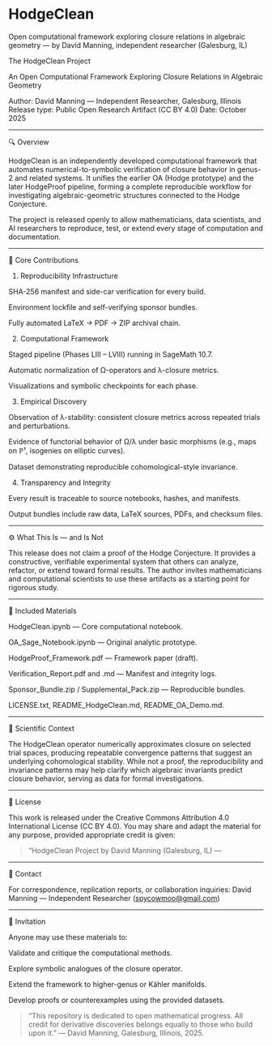 # HodgeClean
Open computational framework exploring closure relations in algebraic geometry — by David Manning, independent researcher (Galesburg, IL)

The HodgeClean Project

An Open Computational Framework Exploring Closure Relations in Algebraic Geometry

Author: David Manning — Independent Researcher, Galesburg, Illinois
Release type: Public Open Research Artifact (CC BY 4.0)
Date: October 2025


---

🔍 Overview

HodgeClean is an independently developed computational framework that automates numerical-to-symbolic verification of closure behavior in genus-2 and related systems.
It unifies the earlier OA (Hodge prototype) and the later HodgeProof pipeline, forming a complete reproducible workflow for investigating algebraic-geometric structures connected to the Hodge Conjecture.

The project is released openly to allow mathematicians, data scientists, and AI researchers to reproduce, test, or extend every stage of computation and documentation.


---

🧩 Core Contributions

1. Reproducibility Infrastructure

SHA-256 manifest and side-car verification for every build.

Environment lockfile and self-verifying sponsor bundles.

Fully automated LaTeX → PDF → ZIP archival chain.



2. Computational Framework

Staged pipeline (Phases LIII – LVIII) running in SageMath 10.7.

Automatic normalization of Ω-operators and λ-closure metrics.

Visualizations and symbolic checkpoints for each phase.



3. Empirical Discovery

Observation of λ-stability: consistent closure metrics across repeated trials and perturbations.

Evidence of functorial behavior of Ω/λ under basic morphisms (e.g., maps on ℙ¹, isogenies on elliptic curves).

Dataset demonstrating reproducible cohomological-style invariance.



4. Transparency and Integrity

Every result is traceable to source notebooks, hashes, and manifests.

Output bundles include raw data, LaTeX sources, PDFs, and checksum files.





---

⚙️ What This Is — and Is Not

This release does not claim a proof of the Hodge Conjecture.
It provides a constructive, verifiable experimental system that others can analyze, refactor, or extend toward formal results.
The author invites mathematicians and computational scientists to use these artifacts as a starting point for rigorous study.


---

📁 Included Materials

HodgeClean.ipynb — Core computational notebook.

OA_Sage_Notebook.ipynb — Original analytic prototype.

HodgeProof_Framework.pdf — Framework paper (draft).

Verification_Report.pdf and .md — Manifest and integrity logs.

Sponsor_Bundle.zip / Supplemental_Pack.zip — Reproducible bundles.

LICENSE.txt, README_HodgeClean.md, README_OA_Demo.md.



---

🧠 Scientific Context

The HodgeClean operator  numerically approximates closure on selected trial spaces, producing repeatable convergence patterns that suggest an underlying cohomological stability.
While not a proof, the reproducibility and invariance patterns may help clarify which algebraic invariants predict closure behavior, serving as data for formal investigations.


---

📜 License

This work is released under the Creative Commons Attribution 4.0 International License (CC BY 4.0).
You may share and adapt the material for any purpose, provided appropriate credit is given:

> “HodgeClean Project by David Manning (Galesburg, IL) —




---

💬 Contact

For correspondence, replication reports, or collaboration inquiries:
David Manning — Independent Researcher
(spycowmoo@gmail.com)


---

🚀 Invitation

Anyone may use these materials to:

Validate and critique the computational methods.

Explore symbolic analogues of the closure operator.

Extend the framework to higher-genus or Kähler manifolds.

Develop proofs or counterexamples using the provided datasets.


> “This repository is dedicated to open mathematical progress.
All credit for derivative discoveries belongs equally to those who build upon it.”
— David Manning, Galesburg, Illinois, 2025.
